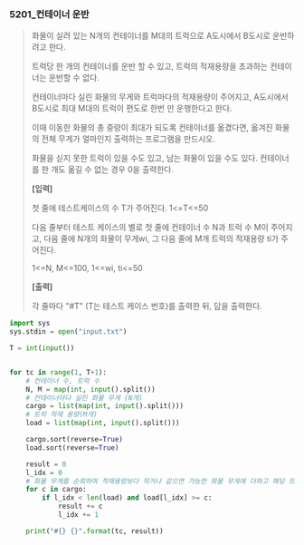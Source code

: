 ### 5201_컨테이너 운반

> 화물이 실려 있는 N개의 컨테이너를 M대의 트럭으로 A도시에서 B도시로 운반하려고 한다.
>
> 트럭당 한 개의 컨테이너를 운반 할 수 있고, 트럭의 적재용량을 초과하는 컨테이너는 운반할 수 없다.
>
> 컨테이너마다 실린 화물의 무게와 트럭마다의 적재용량이 주어지고, A도시에서 B도시로 최대 M대의 트럭이 편도로 한번 만 운행한다고 한다.
>
> 이때 이동한 화물의 총 중량이 최대가 되도록 컨테이너를 옮겼다면, 옮겨진 화물의 전체 무게가 얼마인지 출력하는 프로그램을 만드시오.
>
> 화물을 싣지 못한 트럭이 있을 수도 있고, 남는 화물이 있을 수도 있다. 컨테이너를 한 개도 옮길 수 없는 경우 0을 출력한다.
>
> 
> **[입력]**
>
> 첫 줄에 테스트케이스의 수 T가 주어진다. 1<=T<=50
>
> 다음 줄부터 테스트 케이스의 별로 첫 줄에 컨테이너 수 N과 트럭 수 M이 주어지고, 다음 줄에 N개의 화물이 무게wi, 그 다음 줄에 M개 트럭의 적재용량 ti가 주어진다.
>
> 1<=N, M<=100, 1<=wi, ti<=50
>  
> **[출력]**
>
> 각 줄마다 "#T" (T는 테스트 케이스 번호)를 출력한 뒤, 답을 출력한다.





```python
import sys
sys.stdin = open("input.txt")

T = int(input())


for tc in range(1, T+1):
    # 컨테이너 수, 트럭 수
    N, M = map(int, input().split())
    # 컨테이너마다 실린 화물 무게 (N개)
    cargo = list(map(int, input().split()))
    # 트럭 적재 용량(M개)
    load = list(map(int, input().split()))

    cargo.sort(reverse=True)
    load.sort(reverse=True)

    result = 0
    l_idx = 0
    # 화물 무게를 순회하며 적재용량보다 작거나 같으면 가능한 화물 무게에 더하고 해당 트럭은 사용했으므로 다음 트럭과 다음 화물을 비교한다.
    for c in cargo:
        if l_idx < len(load) and load[l_idx] >= c:
            result += c
            l_idx += 1

    print("#{} {}".format(tc, result))
```

